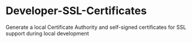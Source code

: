 # Developer-SSL-Certificates
Generate a local Certificate Authority and self-signed certificates for SSL support during local development
